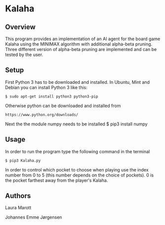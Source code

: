 Kalaha
=======================================

Overview
-----------

This program provides an implementation of an AI agent for the board game Kalaha using the MINIMAX algorithm with additional alpha-beta pruning. Three different version of alpha-beta pruning are implemented and can be tested by the user.

Setup
-----------

First Python 3 has to be downloaded and installed. In Ubuntu, Mint and Debian you can install Python 3 like this:

    $ sudo apt-get install python3 python3-pip

Otherwise python can be downloaded and installed from

 	https://www.python.org/downloads/

Next the the module numpy needs to be installed
	$ pip3 install numpy

Usage
-----------
In order to run the program type the following command in the terminal

	$ pip3 Kalaha.py

In order to control which pocket to choose when playing use the index number from 0 to 5 (this number depends on the choice of pockets).
0 is the pocket farthest away from the player's Kalaha.

Authors
-----------

Laura Marott

Johannes Emme Jørgensen


